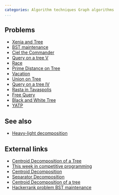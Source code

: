 ```yaml
---
categories: Algorithm techniques Graph algorithms
...
```


## Problems
* [Xenia and Tree](http://codeforces.com/contest/342/problem/E)
* [BST maintenance](https://www.hackerrank.com/challenges/bst-maintenance)
* [Ciel the Commander](http://codeforces.com/contest/321/problem/C)
* [Query on a tree V](http://www.spoj.com/problems/QTREE5/)
* [Race](http://www.ioi2011.or.th/hsc/tasks/EN/race.pdf)
* [Prime Distance on Tree](https://www.codechef.com/problems/PRIMEDST)
* [Vacation](https://www.codechef.com/problems/TESTERS)
* [Union on Tree](https://www.codechef.com/problems/BTREE)
* [Query on a tree IV](http://www.spoj.com/problems/QTREE4/)
* [Rasta in Tavaspolis](https://www.hackerearth.com/problem/algorithm/rasta-in-tavaspolis/description/)
* [Free Query](http://codeforces.com/gym/100570/problem/F)
* [Black and White Tree](https://www.codechef.com/problems/GERALD2)
* [YATP](https://open.kattis.com/problems/yatp)

## See also
* [Heavy-light decomposition]()

## External links
* [Centroid Decomposition of a Tree](https://threads-iiith.quora.com/Centroid-Decomposition-of-a-Tree)
* [This week in competitive programming](http://petr-mitrichev.blogspot.com/2015/03/this-week-in-competitive-programming_22.html)
* [Centroid Decomposition](http://www.ugrad.cs.ubc.ca/~cs490/2014W2/pdf/jason.pdf)
* [Separator Decomposition](https://courses.csail.mit.edu/6.897/spring05/lec/lec16.pdf)
* [Centroid Decomposition of a tree](http://codeforces.com/blog/entry/10533)
* [Hackerrank problem BST maintenance](http://codeforces.com/blog/entry/12982)

